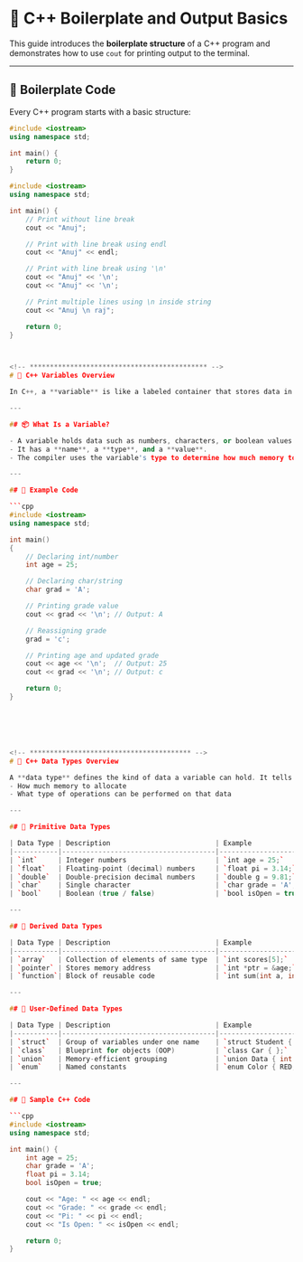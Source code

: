# 🚀 C++ Boilerplate and Output Basics

This guide introduces the **boilerplate structure** of a C++ program and demonstrates how to use `cout` for printing output to the terminal.

---

## 🧱 Boilerplate Code

Every C++ program starts with a basic structure:

```cpp
#include <iostream>
using namespace std;

int main() {
    return 0;
}

#include <iostream>
using namespace std;

int main() {
    // Print without line break
    cout << "Anuj";

    // Print with line break using endl
    cout << "Anuj" << endl;

    // Print with line break using '\n'
    cout << "Anuj" << '\n';
    cout << "Anuj" << '\n';

    // Print multiple lines using \n inside string
    cout << "Anuj \n raj";

    return 0;
}



<!-- ******************************************** -->
# 🧠 C++ Variables Overview

In C++, a **variable** is like a labeled container that stores data in your computer's memory. It allows you to store, retrieve, and manipulate values during the execution of a program.

---

## 📦 What Is a Variable?

- A variable holds data such as numbers, characters, or boolean values.
- It has a **name**, a **type**, and a **value**.
- The compiler uses the variable's type to determine how much memory to allocate and what operations are allowed.

---

## 🧪 Example Code

```cpp
#include <iostream>
using namespace std;

int main()
{
    // Declaring int/number
    int age = 25;

    // Declaring char/string
    char grad = 'A';

    // Printing grade value
    cout << grad << '\n'; // Output: A

    // Reassigning grade
    grad = 'c';

    // Printing age and updated grade
    cout << age << '\n';  // Output: 25
    cout << grad << '\n'; // Output: c

    return 0;
}






<!-- **************************************** -->
# 📘 C++ Data Types Overview

A **data type** defines the kind of data a variable can hold. It tells the compiler:
- How much memory to allocate
- What type of operations can be performed on that data

---

## 🔢 Primitive Data Types

| Data Type | Description                          | Example               |
|-----------|--------------------------------------|-----------------------|
| `int`     | Integer numbers                      | `int age = 25;`       |
| `float`   | Floating-point (decimal) numbers     | `float pi = 3.14;`    |
| `double`  | Double-precision decimal numbers     | `double g = 9.81;`    |
| `char`    | Single character                     | `char grade = 'A';`   |
| `bool`    | Boolean (true / false)               | `bool isOpen = true;` |

---

## 🧵 Derived Data Types

| Data Type | Description                          | Example                   |
|-----------|--------------------------------------|---------------------------|
| `array`   | Collection of elements of same type  | `int scores[5];`          |
| `pointer` | Stores memory address                | `int *ptr = &age;`        |
| `function`| Block of reusable code               | `int sum(int a, int b);`  |

---

## 🧱 User-Defined Data Types

| Data Type | Description                          | Example                                 |
|-----------|--------------------------------------|-----------------------------------------|
| `struct`  | Group of variables under one name    | `struct Student { int id; };`           |
| `class`   | Blueprint for objects (OOP)          | `class Car { };`                        |
| `union`   | Memory-efficient grouping            | `union Data { int i; float f; };`       |
| `enum`    | Named constants                      | `enum Color { RED, GREEN };`            |

---

## 🧪 Sample C++ Code

```cpp
#include <iostream>
using namespace std;

int main() {
    int age = 25;
    char grade = 'A';
    float pi = 3.14;
    bool isOpen = true;

    cout << "Age: " << age << endl;
    cout << "Grade: " << grade << endl;
    cout << "Pi: " << pi << endl;
    cout << "Is Open: " << isOpen << endl;

    return 0;
}
